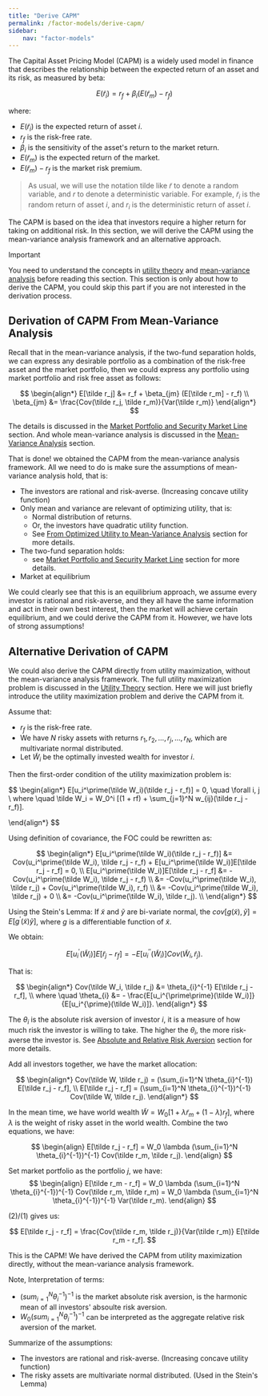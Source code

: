 ```yaml
---
title: "Derive CAPM"
permalink: /factor-models/derive-capm/
sidebar:
    nav: "factor-models"
---
```


The Capital Asset Pricing Model (CAPM) is a widely used model in finance that describes the relationship between the expected return of an asset and its risk, as measured by beta:

$$
E(\tilde r_i) = r_f + \beta_i (E(\tilde r_m) - r_f)
$$

where:

- $E(\tilde r_i)$ is the expected return of asset $i$.
- $r_f$ is the risk-free rate.
- $\beta_i$ is the sensitivity of the asset's return to the market return.
- $E(\tilde r_m)$ is the expected return of the market.
- $E(\tilde r_m) - r_f$ is the market risk premium.

> As usual, we will use the notation tilde like $\tilde r$ to denote a random variable, and $r$ to denote a deterministic variable. For example, $\tilde r_i$ is the random return of asset $i$, and $r_i$ is the deterministic return of asset $i$.

The CAPM is based on the idea that investors require a higher return for taking on additional risk. In this section, we will derive the CAPM using the mean-variance analysis framework and an alternative approach.

> [!IMPORTANT]  
> You need to understand the concepts in [utility theory](https://bagelquant.com/quant-models/utility-theory/) and [mean-variance analysis](https://bagelquant.com/mean-variance/) before reading this section. This section is only about how to derive the CAPM, you could skip this part if you are not interested in the derivation process.

## Derivation of CAPM From Mean-Variance Analysis

Recall that in the mean-variance analysis, if the two-fund separation holds, we can express any desirable portfolio as a combination of the risk-free asset and the market portfolio, then we could express any portfolio using market portfolio and risk free asset as follows:

$$
\begin{align*}
E[\tilde r_j] &= r_f + \beta_{jm} (E[\tilde r_m] - r_f) \\
\beta_{jm} &= \frac{Cov(\tilde r_j, \tilde r_m)}{Var(\tilde r_m)}
\end{align*}
$$

The details is discussed in the [Market Portfolio and Security Market Line](https://bagelquant.com/mean-variance/market-portfolio-and-security-market-line/) section. And whole mean-variance analysis is discussed in the [Mean-Variance Analysis](https://bagelquant.com/mean-variance/) section.

That is done! we obtained the CAPM from the mean-variance analysis framework. All we need to do is make sure the assumptions of mean-variance analysis hold, that is:

- The investors are rational and risk-averse. (Increasing concave utility function)
- Only mean and variance are relevant of optimizing utility, that is:
    - Normal distribution of returns.
    - Or, the investors have quadratic utility function.
    - See [From Optimized Utility to Mean-Variance Analysis](https://bagelquant.com/mean-variance/from-optimized-utility-to-mean-variance-analysis/) section for more details.
- The two-fund separation holds:
    - see [Market Portfolio and Security Market Line](https://bagelquant.com/mean-variance/market-portfolio-and-security-market-line/) section for more details.
- Market at equilibrium

We could clearly see that this is an equilibrium approach, we assume every investor is rational and risk-averse, and they all have the same information and act in their own best interest, then the market will achieve certain equilibrium, and we could derive the CAPM from it. However, we have lots of strong assumptions!

## Alternative Derivation of CAPM

We could also derive the CAPM directly from utility maximization, without the mean-variance analysis framework. The full utility maximization problem is discussed in the [Utility Theory](https://bagelquant.com/quant-models/utility-theory/) section. Here we will just briefly introduce the utility maximization problem and derive the CAPM from it.

Assume that:

- $r_f$ is the risk-free rate.
- We have $N$ risky assets with returns $r_1, r_2, \ldots, r_j, \ldots, r_N$, which are multivariate normal distributed.
- Let $\tilde W_i$ be the optimally invested wealth for investor $i$.

Then the first-order condition of the utility maximization problem is:

$$
\begin{align*}
E[u_i^\prime(\tilde W_i)(\tilde r_j - r_f)] = 0, \quad \forall i, j \\
where \quad \tilde W_i = W_0^i [(1 + rf) + \sum_{j=1}^N w_{ij}(\tilde r_j - r_f)].

\end{align*}
$$

Using definition of covariance, the FOC could be rewritten as:

$$
\begin{align*}
E[u_i^\prime(\tilde W_i)(\tilde r_j - r_f)] &= Cov(u_i^\prime(\tilde W_i), \tilde r_j - r_f) + E[u_i^\prime(\tilde W_i)]E[\tilde r_j - r_f] = 0, \\
E[u_i^\prime(\tilde W_i)]E[\tilde r_j - r_f] &= -Cov(u_i^\prime(\tilde W_i), \tilde r_j - r_f) \\
&= -Cov(u_i^\prime(\tilde W_i), \tilde r_j) + Cov(u_i^\prime(\tilde W_i), r_f) \\
&= -Cov(u_i^\prime(\tilde W_i), \tilde r_j) + 0 \\
&= -Cov(u_i^\prime(\tilde W_i), \tilde r_j). \\
\end{align*}
$$

Using the Stein's Lemma: If $\tilde x$ and $\tilde y$ are bi-variate normal, the $cov[g(\tilde x), \tilde y] = E[g^\prime(\tilde x) \tilde y]$, where $g$ is a differentiable function of $\tilde x$.

We obtain:

$$
E[u_i^\prime(\tilde W_i)]E[\tilde r_j - r_f] = -E[u_i^{\prime\prime}(\tilde W_i)]Cov(\tilde W_i, \tilde r_j).
$$

That is:

$$
\begin{align*}
Cov(\tilde W_i, \tilde r_j) &= \theta_{i}^{-1} E[\tilde r_j - r_f], \\
where \quad \theta_{i} &= - \frac{E[u_i^{\prime\prime}(\tilde W_i)]}{E[u_i^{\prime}(\tilde W_i)]}.
\end{align*}
$$

The $\theta_{i}$ is the absolute risk aversion of investor $i$, it is a measure of how much risk the investor is willing to take. The higher the $\theta_{i}$, the more risk-averse the investor is. See [Absolute and Relative Risk Aversion](https://bagelquant.com/utility-theory/absolute-and-relative-risk-aversion/) section for more details.

Add all investors together, we have the market allocation: 

$$
\begin{align*}
Cov(\tilde W, \tilde r_j) = (\sum_{i=1}^N \theta_{i}^{-1}) E[\tilde r_j - r_f], \\
E[\tilde r_j - r_f] = (\sum_{i=1}^N \theta_{i}^{-1})^{-1} Cov(\tilde W, \tilde r_j).
\end{align*}
$$

In the mean time, we have world wealth $\tilde W = W_0 [1 + \lambda \tilde r_m + (1 - \lambda) r_f]$, where $\lambda$ is the weight of risky asset in the world wealth. Combine the two equations, we have:

$$
\begin{align}
E[\tilde r_j - r_f] = W_0 \lambda (\sum_{i=1}^N \theta_{i}^{-1})^{-1} Cov(\tilde r_m, \tilde r_j).
\end{align}
$$

Set market portfolio as the portfolio $j$, we have:
$$
\begin{align}
E[\tilde r_m - r_f] = W_0 \lambda (\sum_{i=1}^N \theta_{i}^{-1})^{-1} Cov(\tilde r_m, \tilde r_m) = W_0 \lambda (\sum_{i=1}^N \theta_{i}^{-1})^{-1} Var(\tilde r_m).
\end{align}
$$

(2)/(1) gives us:

$$
E[\tilde r_j - r_f] = \frac{Cov(\tilde r_m, \tilde r_j)}{Var(\tilde r_m)} E[\tilde r_m - r_f].
$$

This is the CAPM! We have derived the CAPM from utility maximization directly, without the mean-variance analysis framework.

Note, Interpretation of terms:

- $(sum_{i=1}^N \theta_{i}^{-1})^{-1}$ is the market absolute risk aversion, is the harmonic mean of all investors' absoulte risk aversion.
- $W_0 (sum_{i=1}^N \theta_{i}^{-1})^{-1}$ can be interpreted as the aggregate relative risk aversion of the market.

Summarize of the assumptions:

- The investors are rational and risk-averse. (Increasing concave utility function)
- The risky assets are multivariate normal distributed. (Used in the Stein's Lemma)

